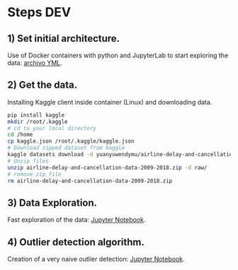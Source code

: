 # Steps DEV

## 1) Set initial architecture.
Use of Docker containers with python and JupyterLab to start exploring the data: [archivo YML](docker-compose.yml).

## 2) Get the data.
Installing Kaggle client inside container (Linux) and downloading data.

```bash
pip install kaggle
mkdir /root/.kaggle
# cd to your local directory
cd /home
cp kaggle.json /root/.kaggle/kaggle.json
# Download zipped dataset from kaggle
kaggle datasets download -d yuanyuwendymu/airline-delay-and-cancellation-data-2009-2018
# Unzip files
unzip airline-delay-and-cancellation-data-2009-2018.zip -d raw/
# remove zip file
rm airline-delay-and-cancellation-data-2009-2018.zip 
```

## 3) Data Exploration.
Fast exploration of the data: [Jupyter Notebook](./jupyter/Exploratory.ipynb).

## 4) Outlier detection algorithm.
Creation of a very naive outlier detection: [Jupyter Notebook](./jupyter/Outlier_detection.ipynb).